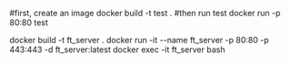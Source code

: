 #first, create an image
docker build -t test .
#then run test
docker run -p 80:80 test

docker build -t ft_server .
docker run -it --name ft_server -p 80:80 -p 443:443 -d ft_server:latest
docker exec -it ft_server bash
